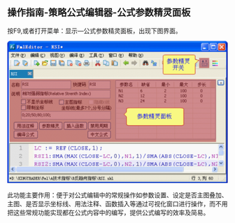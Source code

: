 ## 操作指南-策略公式编辑器-公式参数精灵面板

按F9,或者打开菜单：显示—公式参数精灵面板，出现下图界面。

![图片15.png](/assets/17871.png)


此功能主要作用：便于对公式编辑中的常规操作如参数设置、设定是否主图叠加、主图、是否显示坐标线、用法注释、函数插入等通过可视化窗口进行操作，而不用把这些常规功能实现都在公式内容中的编写，提供公式编写的效率及简易。
